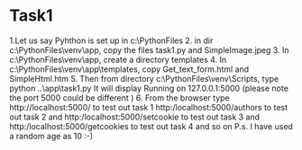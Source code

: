 # Task1
1.Let us say Pyhthon is set up in c:\PythonFiles
2. in dir c:\PythonFiles\venv\app, copy the files
    task1.py and
    SimpleImage.jpeg
3. In c:\PythonFiles\venv\app, create a directory templates
4. In c:\PythonFiles\venv\app\templates, copy Get_text_form.html and SimpleHtml.htm
5. Then from directory c:\PythonFiles\venv\Scripts, type
    python ..\app\task1.py
    It will display Running on 127.0.0.1:5000
    (please note the port 5000 could be different )
6. From the browser type
http://localhost:5000/ to test out task 1
http:/localhost:5000/authors to test out task 2 and
http:/localhost:5000/setcookie to test out task 3 and
http:/localhost:5000/getcookies to test out task 4 and so on
P.s. I have used a random age as 10 :-)

    
